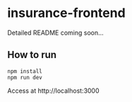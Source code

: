 # insurance-frontend

Detailed README coming soon...

## How to run

```shell
npm install
npm run dev
```
Access at http://localhost:3000
